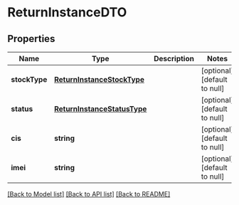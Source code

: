 # ReturnInstanceDTO

## Properties
Name | Type | Description | Notes
------------ | ------------- | ------------- | -------------
**stockType** | [**ReturnInstanceStockType**](ReturnInstanceStockType.md) |  | [optional] [default to null]
**status** | [**ReturnInstanceStatusType**](ReturnInstanceStatusType.md) |  | [optional] [default to null]
**cis** | **string** |  | [optional] [default to null]
**imei** | **string** |  | [optional] [default to null]

[[Back to Model list]](../README.md#documentation-for-models) [[Back to API list]](../README.md#documentation-for-api-endpoints) [[Back to README]](../README.md)



